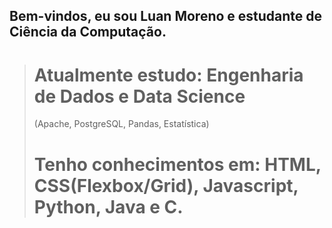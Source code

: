 ## Bem-vindos, eu sou Luan Moreno e estudante de Ciência da Computação.

> # Atualmente estudo: Engenharia de Dados e Data Science 
> (Apache, PostgreSQL, Pandas, Estatística)
> # Tenho conhecimentos em: HTML, CSS(Flexbox/Grid), Javascript, Python, Java e C.
